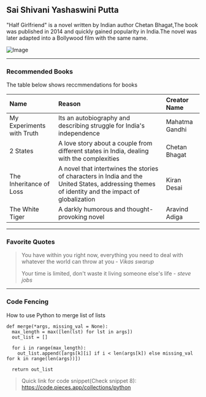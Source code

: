 ## Sai Shivani Yashaswini Putta

"Half Girlfriend" is a novel written by Indian author Chetan Bhagat,The book was published in 2014 and quickly gained popularity in India.The novel was later adapted into a Bollywood film with the same name.

![Image](https://github.com/Yashaswini1308/from-Putta/assets/156264564/36444236-89b4-45fb-8486-fb024a77e4c4)

---

### Recommended Books

The table below shows reccmmendations for books

|Name          |Reason                    |Creator Name        |
|:-------------|:-------------------------|:-------------------|
|My Experiments with Truth|Its an autobiography and describing struggle for India's independence|Mahatma Gandhi|
|2 States|A love story about a couple from different states in India, dealing with the complexities|Chetan Bhagat|
|The Inheritance of Loss|A novel that intertwines the stories of characters in India and the United States, addressing themes of identity and the impact of globalization|Kiran Desai|
|The White Tiger|A darkly humorous and thought-provoking novel|Aravind Adiga|

---

### Favorite Quotes
>You have within you right now, everything you need to deal with whatever the world can throw at you - *Vikas swarup*
>
>Your time is limited, don't waste it living someone else's life - *steve jobs*

---
### Code Fencing

How to use Python to merge list of lists

~~~
def merge(*args, missing_val = None):
  max_length = max([len(lst) for lst in args])
  out_list = []

  for i in range(max_length):
    out_list.append([args[k][i] if i < len(args[k]) else missing_val for k in range(len(args))])

  return out_list
~~~

> Quick link for code snippet(Check snippet 8): https://code.pieces.app/collections/python